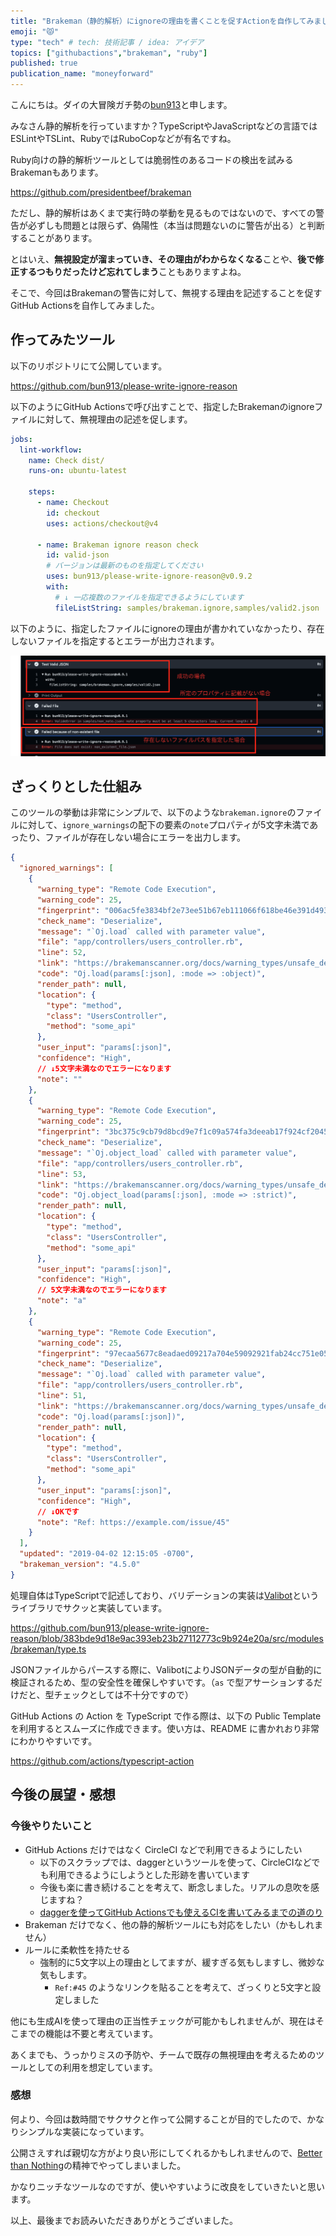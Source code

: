 ```yaml
---
title: "Brakeman（静的解析）にignoreの理由を書くことを促すActionを自作してみました"
emoji: "😾"
type: "tech" # tech: 技術記事 / idea: アイデア
topics: ["githubactions","brakeman", "ruby"]
published: true
publication_name: "moneyforward"
---
```


こんにちは。ダイの大冒険ガチ勢の[bun913](https://x.com/bun7623514)と申します。

みなさん静的解析を行っていますか？TypeScriptやJavaScriptなどの言語ではESLintやTSLint、RubyではRuboCopなどが有名ですね。

Ruby向けの静的解析ツールとしては脆弱性のあるコードの検出を試みるBrakemanもあります。

https://github.com/presidentbeef/brakeman

ただし、静的解析はあくまで実行時の挙動を見るものではないので、すべての警告が必ずしも問題とは限らず、偽陽性（本当は問題ないのに警告が出る）と判断することがあります。

とはいえ、**無視設定が溜まっていき、その理由がわからなくなる**ことや、**後で修正するつもりだったけど忘れてしまう**こともありますよね。

そこで、今回はBrakemanの警告に対して、無視する理由を記述することを促すGitHub Actionsを自作してみました。

## 作ってみたツール

以下のリポジトリにて公開しています。

https://github.com/bun913/please-write-ignore-reason

以下のようにGitHub Actionsで呼び出すことで、指定したBrakemanのignoreファイルに対して、無視理由の記述を促します。

```yaml
jobs:
  lint-workflow:
    name: Check dist/
    runs-on: ubuntu-latest

    steps:
      - name: Checkout
        id: checkout
        uses: actions/checkout@v4

      - name: Brakeman ignore reason check
        id: valid-json
        # バージョンは最新のものを指定してください
        uses: bun913/please-write-ignore-reason@v0.9.2
        with:
          # ↓ 一応複数のファイルを指定できるようにしています
          fileListString: samples/brakeman.ignore,samples/valid2.json
```

以下のように、指定したファイルにignoreの理由が書かれていなかったり、存在しないファイルを指定するとエラーが出力されます。

![brakeman-action-image](/images/brakeman-action/brakeman-action-image.png)

## ざっくりとした仕組み

このツールの挙動は非常にシンプルで、以下のような`brakeman.ignore`のファイルに対して、`ignore_warnings`の配下の要素の`note`プロパティが5文字未満であったり、ファイルが存在しない場合にエラーを出力します。

```json
{
  "ignored_warnings": [
    {
      "warning_type": "Remote Code Execution",
      "warning_code": 25,
      "fingerprint": "006ac5fe3834bf2e73ee51b67eb111066f618be46e391d493c541ea2a906a82f",
      "check_name": "Deserialize",
      "message": "`Oj.load` called with parameter value",
      "file": "app/controllers/users_controller.rb",
      "line": 52,
      "link": "https://brakemanscanner.org/docs/warning_types/unsafe_deserialization",
      "code": "Oj.load(params[:json], :mode => :object)",
      "render_path": null,
      "location": {
        "type": "method",
        "class": "UsersController",
        "method": "some_api"
      },
      "user_input": "params[:json]",
      "confidence": "High",
      // ↓5文字未満なのでエラーになります
      "note": ""
    },
    {
      "warning_type": "Remote Code Execution",
      "warning_code": 25,
      "fingerprint": "3bc375c9cb79d8bcd9e7f1c09a574fa3deeab17f924cf20455cbd4c15e9c66eb",
      "check_name": "Deserialize",
      "message": "`Oj.object_load` called with parameter value",
      "file": "app/controllers/users_controller.rb",
      "line": 53,
      "link": "https://brakemanscanner.org/docs/warning_types/unsafe_deserialization",
      "code": "Oj.object_load(params[:json], :mode => :strict)",
      "render_path": null,
      "location": {
        "type": "method",
        "class": "UsersController",
        "method": "some_api"
      },
      "user_input": "params[:json]",
      "confidence": "High",
      // 5文字未満なのでエラーになります
      "note": "a"
    },
    {
      "warning_type": "Remote Code Execution",
      "warning_code": 25,
      "fingerprint": "97ecaa5677c8eadaed09217a704e59092921fab24cc751e05dfb7b167beda2cf",
      "check_name": "Deserialize",
      "message": "`Oj.load` called with parameter value",
      "file": "app/controllers/users_controller.rb",
      "line": 51,
      "link": "https://brakemanscanner.org/docs/warning_types/unsafe_deserialization",
      "code": "Oj.load(params[:json])",
      "render_path": null,
      "location": {
        "type": "method",
        "class": "UsersController",
        "method": "some_api"
      },
      "user_input": "params[:json]",
      "confidence": "High",
      // ↓OKです
      "note": "Ref: https://example.com/issue/45"
    }
  ],
  "updated": "2019-04-02 12:15:05 -0700",
  "brakeman_version": "4.5.0"
}
```

処理自体はTypeScriptで記述しており、バリデーションの実装は[Valibot](https://valibot.dev/)というライブラリでサクッと実装しています。

https://github.com/bun913/please-write-ignore-reason/blob/383bde9d18e9ac393eb23b27112773c9b924e20a/src/modules/brakeman/type.ts

JSONファイルからパースする際に、ValibotによりJSONデータの型が自動的に検証されるため、型の安全性を確保しやすいです。（`as` で型アサーションするだけだと、型チェックとしては不十分ですので）

GitHub Actions の Action を TypeScript で作る際は、以下の Public Template を利用するとスムーズに作成できます。使い方は、README に書かれおり非常にわかりやすいです。

https://github.com/actions/typescript-action

## 今後の展望・感想

### 今後やりたいこと

- GitHub Actions だけではなく CircleCI などで利用できるようにしたい
  - 以下のスクラップでは、daggerというツールを使って、CircleCIなどでも利用できるようにしようとした形跡を書いています
  - 今後も楽に書き続けることを考えて、断念しました。リアルの息吹を感じますね？
  - [daggerを使ってGitHub Actionsでも使えるCIを書いてみるまでの道のり](https://zenn.dev/bun913/scraps/53499d3b91708d)
- Brakeman だけでなく、他の静的解析ツールにも対応をしたい（かもしれません）
- ルールに柔軟性を持たせる
  - 強制的に5文字以上の理由としてますが、緩すぎる気もしますし、微妙な気もします。
    - `Ref:#45` のようなリンクを貼ることを考えて、ざっくりと5文字と設定しました

他にも生成AIを使って理由の正当性チェックが可能かもしれませんが、現在はそこまでの機能は不要と考えています。

あくまでも、うっかりミスの予防や、チームで既存の無視理由を考えるためのツールとしての利用を想定しています。

### 感想

何より、今回は数時間でサクサクと作って公開することが目的でしたので、かなりシンプルな実装になっています。

公開さえすれば親切な方がより良い形にしてくれるかもしれませんので、[Better than Nothing](https://dev.classmethod.jp/articles/knqyf263-oss-better-than-nothing-awsdevday/)の精神でやってしまいました。

かなりニッチなツールなのですが、使いやすいように改良をしていきたいと思います。

以上、最後までお読みいただきありがとうございました。
